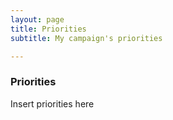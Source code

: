 ```yaml
---
layout: page
title: Priorities
subtitle: My campaign's priorities

---
```


### Priorities

Insert priorities here
